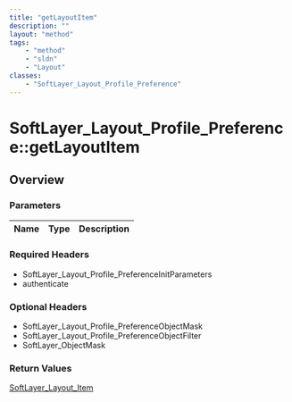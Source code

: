 ```yaml
---
title: "getLayoutItem"
description: ""
layout: "method"
tags:
    - "method"
    - "sldn"
    - "Layout"
classes:
    - "SoftLayer_Layout_Profile_Preference"
---
```

# SoftLayer_Layout_Profile_Preference::getLayoutItem
## Overview 


### Parameters 
|Name | Type | Description |
| --- | --- | --- |


### Required Headers
* SoftLayer_Layout_Profile_PreferenceInitParameters
* authenticate

### Optional Headers
* SoftLayer_Layout_Profile_PreferenceObjectMask
* SoftLayer_Layout_Profile_PreferenceObjectFilter
* SoftLayer_ObjectMask

### Return Values
<a href='/reference/datatypes/SoftLayer_Layout_Item'>SoftLayer_Layout_Item </a>

